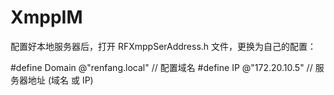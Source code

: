 # XmppIM
配置好本地服务器后，打开 RFXmppSerAddress.h 文件，更换为自己的配置：

#define Domain @"renfang.local"   // 配置域名
#define IP @"172.20.10.5"         // 服务器地址 (域名 或 IP)

